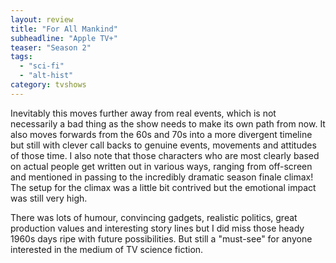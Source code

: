 ```yaml
---
layout: review
title: "For All Mankind"
subheadline: "Apple TV+"
teaser: "Season 2"
tags:
  - "sci-fi"
  - "alt-hist"
category: tvshows
---
```


Inevitably this moves further away from real events, which is not necessarily a bad thing as the show
needs to make its own path from now. It also moves forwards from the 60s and 70s into a more divergent
timeline but still with clever call backs to genuine events, movements and attitudes of those time. I
also note that those characters who are most clearly based on actual people get written out in
various ways, ranging from off-screen and mentioned in passing to the incredibly dramatic season finale
climax! The setup for the climax was a little bit contrived but the emotional impact was still very
high.

There was lots of humour, convincing gadgets, realistic politics, great production values
and interesting story lines but
I did miss those heady 1960s days ripe with future possibilities. But still a "must-see" for
anyone interested in the medium of TV science fiction.

